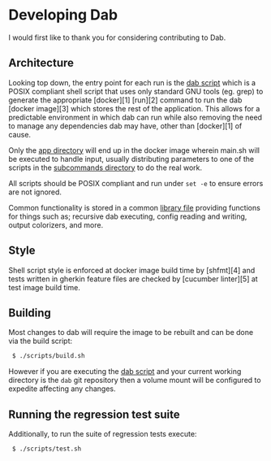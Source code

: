 # Developing Dab

I would first like to thank you for considering contributing to Dab.

## Architecture

Looking top down, the entry point for each run is the [dab script](./dab) which is a POSIX compliant shell script that uses only standard GNU tools (eg. grep) to generate the appropriate [docker][1] [run][2] command to run the dab [docker image][3] which stores the rest of the application. This allows for a predictable environment in which dab can run while also removing the need to manage any dependencies dab may have, other than [docker][1] of cause.

Only the [app directory](./app) will end up in the docker image wherein main.sh will be executed to handle input, usually distributing parameters to one of the scripts in the
[subcommands directory](./app/subcommands/) to do the real work.

All scripts should be POSIX compliant and run under `set -e` to ensure errors are not ignored.

Common functionality is stored in a common [library file](./app/lib.sh) providing functions for things such as; recursive dab executing, config reading and writing, output colorizers, and more.

## Style

Shell script style is enforced at docker image build time by [shfmt][4] and tests written in gherkin feature files are checked by [cucumber linter][5] at test image build time.

## Building

Most changes to dab will require the image to be rebuilt and can be done via the build script:

```bash
 $ ./scripts/build.sh
```

However if you are executing the [dab script](./dab) and your current working directory is the `dab` git repository then a volume mount will be configured to expedite affecting any changes.

## Running the regression test suite

Additionally, to run the suite of regression tests execute:

```bash
 $ ./scripts/test.sh
```
